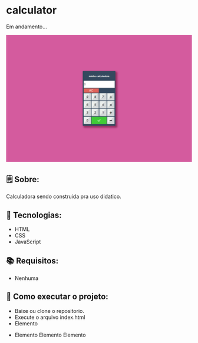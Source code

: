 # calculator
 Em andamento...

![](calculadora.PNG)

## 🗒 Sobre:
Calculadora sendo construida pra uso didatico.

## 🔨 Tecnologias:
- HTML
- CSS
- JavaScript

## 📚 Requisitos:
- Nenhuma

## 🏁 Como executar o projeto:
- Baixe ou clone o repositorio.
- Execute o arquivo index.html
- Elemento
* Elemento
Elemento
Elemento
